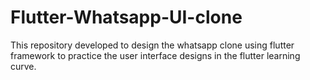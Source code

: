 # Flutter-Whatsapp-UI-clone
This repository developed to design the whatsapp clone using flutter framework to practice the user interface designs in the flutter learning curve.
